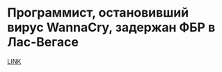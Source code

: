 # Программист, остановивший вирус WannaCry, задержан ФБР в Лас-Вегасе



[LINK](https://varlamov.ru/2499615.html)
